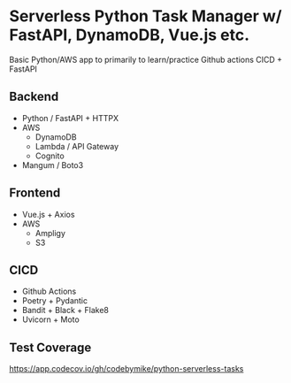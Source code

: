 # Serverless Python Task Manager w/ FastAPI, DynamoDB, Vue.js etc.

Basic Python/AWS app to primarily to learn/practice Github actions CICD + FastAPI

## Backend
- Python / FastAPI + HTTPX
- AWS
    - DynamoDB
    - Lambda / API Gateway
    - Cognito
- Mangum / Boto3

## Frontend
- Vue.js + Axios
- AWS
    - Ampligy
    - S3

## CICD
- Github Actions
- Poetry + Pydantic
- Bandit + Black + Flake8
- Uvicorn + Moto

## Test Coverage
https://app.codecov.io/gh/codebymike/python-serverless-tasks